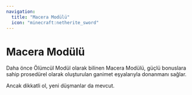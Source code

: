 ```yaml
---
navigation:
  title: "Macera Modülü"
  icon: "minecraft:netherite_sword"
---
```


# Macera Modülü

Daha önce <Color id="dark_red">Ölümcül Modül</Color> olarak bilinen Macera Modülü, güçlü bonuslara sahip prosedürel olarak oluşturulan ganimet eşyalarıyla donanmanı sağlar.

Ancak dikkatli ol, yeni düşmanlar da mevcut.

<SubPages />